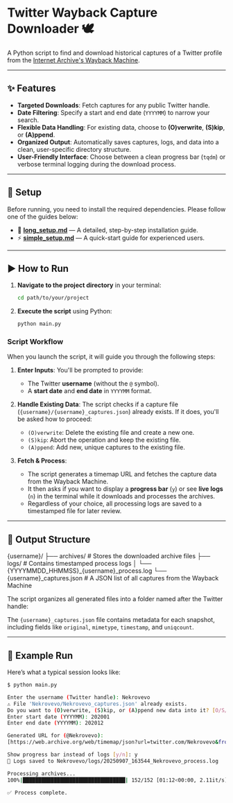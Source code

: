 # Twitter Wayback Capture Downloader 🕊️

A Python script to find and download historical captures of a Twitter profile from the [Internet Archive's Wayback Machine](https://web.archive.org/).

---

## ✨ Features

* **Targeted Downloads**: Fetch captures for any public Twitter handle.
* **Date Filtering**: Specify a start and end date (`YYYYMM`) to narrow your search.
* **Flexible Data Handling**: For existing data, choose to **(O)verwrite**, **(S)kip**, or **(A)ppend**.
* **Organized Output**: Automatically saves captures, logs, and data into a clean, user-specific directory structure.
* **User-Friendly Interface**: Choose between a clean progress bar (`tqdm`) or verbose terminal logging during the download process.

---

## 🚀 Setup

Before running, you need to install the required dependencies. Please follow one of the guides below:

* 📄 **[long_setup.md](long_setup.md)** — A detailed, step-by-step installation guide.
* ⚡ **[simple_setup.md](simple_setup.md)** — A quick-start guide for experienced users.

---

## ▶️ How to Run

1.  **Navigate to the project directory** in your terminal:
    ```bash
    cd path/to/your/project
    ```

2.  **Execute the script** using Python:
    ```bash
    python main.py
    ```

### Script Workflow

When you launch the script, it will guide you through the following steps:

1.  **Enter Inputs**: You'll be prompted to provide:
    * The Twitter **username** (without the `@` symbol).
    * A **start date** and **end date** in `YYYYMM` format.

2.  **Handle Existing Data**: The script checks if a capture file (`{username}/{username}_captures.json`) already exists. If it does, you'll be asked how to proceed:
    * `(O)verwrite`: Delete the existing file and create a new one.
    * `(S)kip`: Abort the operation and keep the existing file.
    * `(A)ppend`: Add new, unique captures to the existing file.

3.  **Fetch & Process**:
    * The script generates a timemap URL and fetches the capture data from the Wayback Machine.
    * It then asks if you want to display a **progress bar** (`y`) or see **live logs** (`n`) in the terminal while it downloads and processes the archives.
    * Regardless of your choice, all processing logs are saved to a timestamped file for later review.

---

## 📂 Output Structure

{username}/
├── archives/                    # Stores the downloaded archive files
├── logs/                        # Contains timestamped process logs
│   └── {YYYYMMDD_HHMMSS}_{username}_process.log
└── {username}_captures.json     # A JSON list of all captures from the Wayback Machine

The script organizes all generated files into a folder named after the Twitter handle:

The `{username}_captures.json` file contains metadata for each snapshot, including fields like `original`, `mimetype`, `timestamp`, and `uniqcount`.

---

## 📝 Example Run

Here’s what a typical session looks like:

```bash
$ python main.py

Enter the username (Twitter handle): Nekrovevo
⚠️ File 'Nekrovevo/Nekrovevo_captures.json' already exists.
Do you want to (O)verwrite, (S)kip, or (A)ppend new data into it? [O/S/A]: A
Enter start date (YYYYMM): 202001
Enter end date (YYYYMM): 202012

Generated URL for (@Nekrovevo):
[https://web.archive.org/web/timemap/json?url=twitter.com/Nekrovevo&from=202001&to=202012&matchType=prefix&output=json](https://web.archive.org/web/timemap/json?url=twitter.com/Nekrovevo&from=202001&to=202012&matchType=prefix&output=json)

Show progress bar instead of logs [y/n]: y
📜 Logs saved to Nekrovevo/logs/20250907_163544_Nekrovevo_process.log

Processing archives...
100%|█████████████████████████████████| 152/152 [01:12<00:00, 2.11it/s]

✅ Process complete.






